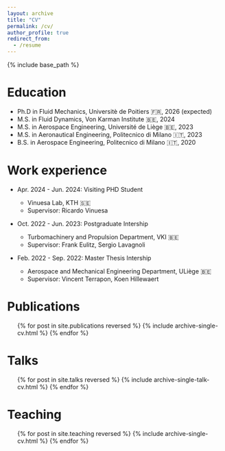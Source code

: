 ```yaml
---
layout: archive
title: "CV"
permalink: /cv/
author_profile: true
redirect_from:
  - /resume
---
```


{% include base_path %}

Education
======
* Ph.D in Fluid Mechanics, Universitè de Poitiers 🇫🇷, 2026 (expected)
* M.S. in Fluid Dynamics, Von Karman Institute 🇧🇪, 2024
* M.S. in Aerospace Engineering, Université de Liège 🇧🇪, 2023
* M.S. in Aeronautical Engineering, Politecnico di Milano 🇮🇹, 2023
* B.S. in Aerospace Engineering, Politecnico di Milano 🇮🇹, 2020

Work experience
======
* Apr. 2024 - Jun. 2024: Visiting PHD Student
  * Vinuesa Lab, KTH 🇸🇪
  * Supervisor: Ricardo Vinuesa

* Oct. 2022 - Jun. 2023: Postgraduate Intership
  * Turbomachinery and Propulsion Department, VKI 🇧🇪
  * Supervisor: Frank Eulitz, Sergio Lavagnoli

* Feb. 2022 - Sep. 2022: Master Thesis Intership
  * Aerospace and Mechanical Engineering Department, ULiège 🇧🇪
  * Supervisor: Vincent Terrapon, Koen Hillewaert  
  
Publications
======
  <ul>{% for post in site.publications reversed %}
    {% include archive-single-cv.html %}
  {% endfor %}</ul>
  
Talks
======
  <ul>{% for post in site.talks reversed %}
    {% include archive-single-talk-cv.html  %}
  {% endfor %}</ul>
  
Teaching
======
  <ul>{% for post in site.teaching reversed %}
    {% include archive-single-cv.html %}
  {% endfor %}</ul>
